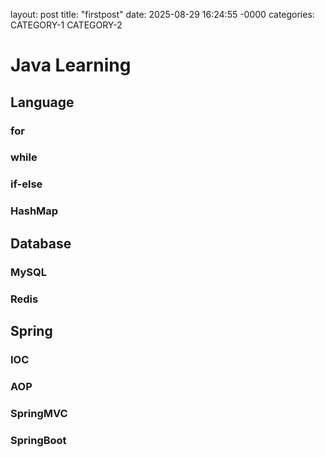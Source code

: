 layout: post
title: "firstpost"
date: 2025-08-29 16:24:55 -0000
categories: CATEGORY-1 CATEGORY-2
# Java Learning
## Language
### for
### while
### if-else
### HashMap
## Database
### MySQL
### Redis
## Spring
### IOC
### AOP
### SpringMVC
### SpringBoot
